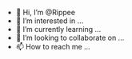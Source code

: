 - 👋 Hi, I’m @Rippee
- 👀 I’m interested in ...
- 🌱 I’m currently learning ...
- 💞️ I’m looking to collaborate on ...
- 📫 How to reach me ...

<!---
Rippee/Rippee is a ✨ special ✨ repository because its `README.md` (this file) appears on your GitHub profile.
You can click the Preview link to take a look at your changes.
--->
